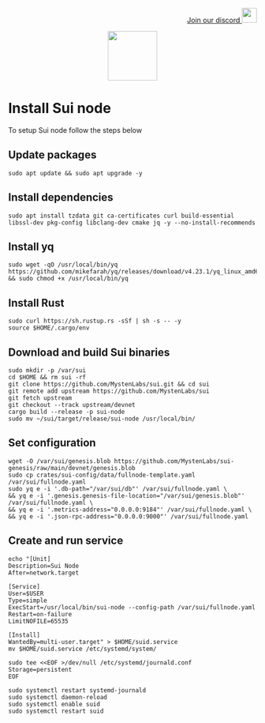 <p style="font-size:14px" align="right">
<a href="https://discord.gg/hcbT5ryUdF" target="_blank">Join our discord <img src="[https://user-images.githubusercontent.com/50621007/168689534-796f181e-3e4c-43a5-8183-9888fc92cfa7.png](https://camo.githubusercontent.com/0ef309f7e0b554033dd25b3ce83015db2f0f8952fb4c31318af095369d3d4453/68747470733a2f2f7669676e657474652e77696b69612e6e6f636f6f6b69652e6e65742f7468652d6d696e6572732d686176656e2d70726f6a6563742f696d616765732f642f64642f446973636f72642e706e672f7265766973696f6e2f6c61746573743f63623d3230313730333038303333353436)" width="30"/></a>
</p>

<p align="center">
  <img height="100" height="auto" src="https://user-images.githubusercontent.com/50621007/174559198-c1f612e5-bba2-4817-95a8-8a3c3659a2aa.png">
</p>

# Install Sui node
To setup Sui node follow the steps below

## Update packages
```
sudo apt update && sudo apt upgrade -y
```

## Install dependencies
```
sudo apt install tzdata git ca-certificates curl build-essential libssl-dev pkg-config libclang-dev cmake jq -y --no-install-recommends
```

## Install yq
```
sudo wget -qO /usr/local/bin/yq https://github.com/mikefarah/yq/releases/download/v4.23.1/yq_linux_amd64 && sudo chmod +x /usr/local/bin/yq
```

## Install Rust
```
sudo curl https://sh.rustup.rs -sSf | sh -s -- -y
source $HOME/.cargo/env
```

## Download and build Sui binaries
```
sudo mkdir -p /var/sui
cd $HOME && rm sui -rf
git clone https://github.com/MystenLabs/sui.git && cd sui
git remote add upstream https://github.com/MystenLabs/sui
git fetch upstream
git checkout --track upstream/devnet
cargo build --release -p sui-node
sudo mv ~/sui/target/release/sui-node /usr/local/bin/
```

## Set configuration
```
wget -O /var/sui/genesis.blob https://github.com/MystenLabs/sui-genesis/raw/main/devnet/genesis.blob
sudo cp crates/sui-config/data/fullnode-template.yaml /var/sui/fullnode.yaml
sudo yq e -i '.db-path="/var/sui/db"' /var/sui/fullnode.yaml \
&& yq e -i '.genesis.genesis-file-location="/var/sui/genesis.blob"' /var/sui/fullnode.yaml \
&& yq e -i '.metrics-address="0.0.0.0:9184"' /var/sui/fullnode.yaml \
&& yq e -i '.json-rpc-address="0.0.0.0:9000"' /var/sui/fullnode.yaml
```

## Create and run service
```
echo "[Unit]
Description=Sui Node
After=network.target

[Service]
User=$USER
Type=simple
ExecStart=/usr/local/bin/sui-node --config-path /var/sui/fullnode.yaml
Restart=on-failure
LimitNOFILE=65535

[Install]
WantedBy=multi-user.target" > $HOME/suid.service
mv $HOME/suid.service /etc/systemd/system/

sudo tee <<EOF >/dev/null /etc/systemd/journald.conf
Storage=persistent
EOF

sudo systemctl restart systemd-journald
sudo systemctl daemon-reload
sudo systemctl enable suid
sudo systemctl restart suid
```
